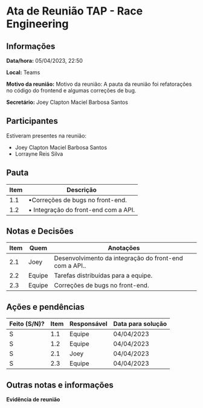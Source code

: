 # Ata de Reunião TAP - Race Engineering

## Informações
**Data/hora:** 05/04/2023, 22:50

**Local:** Teams

**Motivo da reunião:** Motivo da reunião: A pauta da reunião foi refatorações no código do frontend e algumas correções de bug. 

**Secretário:** Joey Clapton Maciel Barbosa Santos

## Participantes
Estiveram presentes na reunião:
- Joey Clapton Maciel Barbosa Santos
- Lorrayne Reis Silva



## Pauta

Item | Descrição
---- | ----
1.1 | •Correções de bugs no front-end.   
1.2 | • Integração do front-end com a API.


## Notas e Decisões
Item | Quem | Anotações |
---- | ---- | ---- |
2.1 | Joey | Desenvolvimento da integração do front-end com a API.. |
2.2 | Equipe | Tarefas distribuídas para a equipe. |
2.3 | Equipe | Correções de bugs no front-end.    |



## Ações e pendências
| Feito (S/N)? | Item | Responsável | Data para solução |
| ---- | ---- | ---- | ---- |
| S | 1.1| Equipe | 04/04/2023 |
| S | 1.2| Equipe | 04/04/2023 |
| S | 2.1 | Joey  | 04/04/2023 |
| S | 2.3 | Equipe | 04/04/2023|


## Outras notas e informações

**Evidência de reunião**


